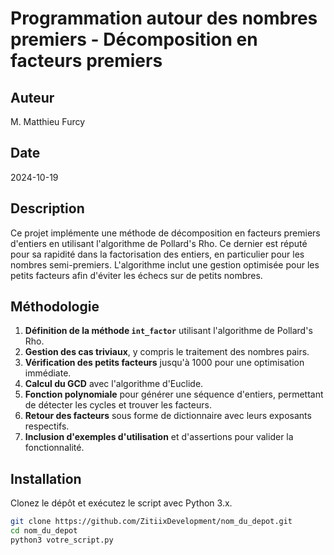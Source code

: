 # Programmation autour des nombres premiers - Décomposition en facteurs premiers

## Auteur
M. Matthieu Furcy

## Date
2024-10-19

## Description
Ce projet implémente une méthode de décomposition en facteurs premiers d'entiers en utilisant l'algorithme de Pollard's Rho. Ce dernier est réputé pour sa rapidité dans la factorisation des entiers, en particulier pour les nombres semi-premiers. L'algorithme inclut une gestion optimisée pour les petits facteurs afin d'éviter les échecs sur de petits nombres.

## Méthodologie
1. **Définition de la méthode `int_factor`** utilisant l'algorithme de Pollard's Rho.
2. **Gestion des cas triviaux**, y compris le traitement des nombres pairs.
3. **Vérification des petits facteurs** jusqu'à 1000 pour une optimisation immédiate.
4. **Calcul du GCD** avec l'algorithme d'Euclide.
5. **Fonction polynomiale** pour générer une séquence d'entiers, permettant de détecter les cycles et trouver les facteurs.
6. **Retour des facteurs** sous forme de dictionnaire avec leurs exposants respectifs.
7. **Inclusion d'exemples d'utilisation** et d'assertions pour valider la fonctionnalité.

## Installation
Clonez le dépôt et exécutez le script avec Python 3.x.

```bash
git clone https://github.com/ZitiixDevelopment/nom_du_depot.git
cd nom_du_depot
python3 votre_script.py
